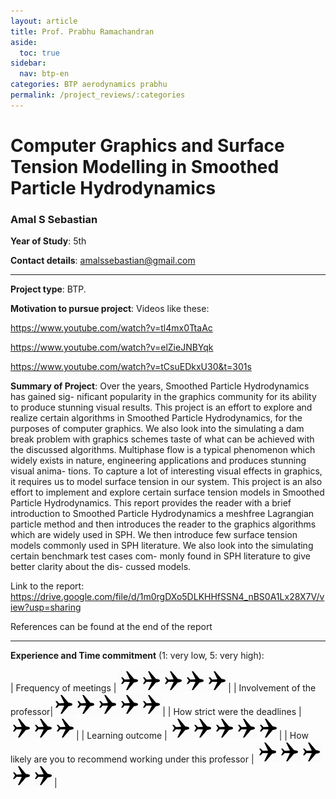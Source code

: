 ```yaml
---
layout: article
title: Prof. Prabhu Ramachandran
aside:
  toc: true
sidebar:
  nav: btp-en
categories: BTP aerodynamics prabhu
permalink: /project_reviews/:categories
---
```


# Computer Graphics and Surface Tension Modelling in Smoothed Particle Hydrodynamics
### Amal S Sebastian
**Year of Study**: 5th

**Contact details**: amalssebastian@gmail.com

---

**Project type**: BTP.

**Motivation to pursue project**: Videos like these:

https://www.youtube.com/watch?v=tl4mx0TtaAc

https://www.youtube.com/watch?v=elZieJNBYqk

https://www.youtube.com/watch?v=tCsuEDkxU30&t=301s


**Summary of Project**: Over the years, Smoothed Particle Hydrodynamics has gained sig-
nificant popularity in the graphics community for its ability to produce
stunning visual results.
This project is an effort to explore and realize certain algorithms
in Smoothed Particle Hydrodynamics, for the purposes of computer
graphics. We also look into the simulating a dam break problem with
graphics schemes taste of what can be achieved with the discussed
algorithms.
Multiphase flow is a typical phenomenon which widely exists in
nature, engineering applications and produces stunning visual anima-
tions. To capture a lot of interesting visual effects in graphics, it
requires us to model surface tension in our system.
This project is an also effort to implement and explore certain
surface tension models in Smoothed Particle Hydrodynamics.
This report provides the reader with a brief introduction to Smoothed
Particle Hydrodynamics a meshfree Lagrangian particle method and
then introduces the reader to the graphics algorithms which are widely
used in SPH. We then introduce few surface tension models commonly
used in SPH literature.
We also look into the simulating certain benchmark test cases com-
monly found in SPH literature to give better clarity about the dis-
cussed models.

Link to the report: https://drive.google.com/file/d/1m0rgDXo5DLKHHfSSN4_nBS0A1Lx28X7V/view?usp=sharing

References can be found at the end of the report

---

**Experience and Time commitment** (1: very low, 5: very high):

[1]:<img src="/assets/plane3.png" width="35"/>

| Frequency of meetings	| <img src="/assets/plane3.png" width="35"/><img src="/assets/plane3.png" width="35"/><img src="/assets/plane3.png" width="35"/><img src="/assets/plane3.png" width="35"/><img src="/assets/plane3.png" width="35"/>|
| Involvement of the professor|<img src="/assets/plane3.png" width="35"/><img src="/assets/plane3.png" width="35"/><img src="/assets/plane3.png" width="35"/><img src="/assets/plane3.png" width="35"/><img src="/assets/plane3.png" width="35"/>|
| How strict were the deadlines	| <img src="/assets/plane3.png" width="35"/><img src="/assets/plane3.png" width="35"/><img src="/assets/plane3.png" width="35"/>|
| Learning outcome | <img src="/assets/plane3.png" width="35"/><img src="/assets/plane3.png" width="35"/><img src="/assets/plane3.png" width="35"/><img src="/assets/plane3.png" width="35"/><img src="/assets/plane3.png" width="35"/>|
| How likely are you to recommend working under this professor | <img src="/assets/plane3.png" width="35"/><img src="/assets/plane3.png" width="35"/><img src="/assets/plane3.png" width="35"/><img src="/assets/plane3.png" width="35"/><img src="/assets/plane3.png" width="35"/>|


